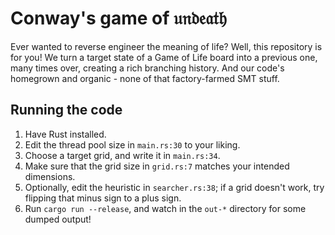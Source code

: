 # Conway's game of 𝔲𝔫𝔡𝔢𝔞𝔱𝔥

Ever wanted to reverse engineer the meaning of life?
Well, this repository is for you!
We turn a target state of a Game of Life board into a previous one, many times over, creating a rich branching history.
And our code's homegrown and organic - none of that factory-farmed SMT stuff.

## Running the code

1. Have Rust installed.
2. Edit the thread pool size in `main.rs:30` to your liking.
3. Choose a target grid, and write it in `main.rs:34`.
4. Make sure that the grid size in `grid.rs:7` matches your intended dimensions.
5. Optionally, edit the heuristic in `searcher.rs:38`; if a grid doesn't work, try flipping that minus sign to a plus sign.
6. Run `cargo run --release`, and watch in the `out-*` directory for some dumped output!
